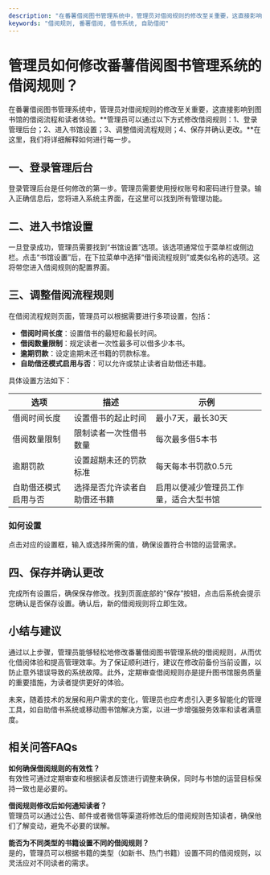 ```yaml
---
description: "在番薯借阅图书管理系统中，管理员对借阅规则的修改至关重要，这直接影响到图书馆的借阅流程和读者体验。**管理员可以通过以下方式修改借阅规则：1、登录管理后台；2、进入书馆设置；3、调整借阅流程规则；4、保存并确认更改。**在这里，我们将详细解释如何进行每一步。"
keywords: "借阅规则, 番薯借阅, 借书系统, 自助借阅"
---
```

# 管理员如何修改番薯借阅图书管理系统的借阅规则？

在番薯借阅图书管理系统中，管理员对借阅规则的修改至关重要，这直接影响到图书馆的借阅流程和读者体验。**管理员可以通过以下方式修改借阅规则：1、登录管理后台；2、进入书馆设置；3、调整借阅流程规则；4、保存并确认更改。**在这里，我们将详细解释如何进行每一步。

## 一、登录管理后台

登录管理后台是任何修改的第一步。管理员需要使用授权账号和密码进行登录。输入正确信息后，您将进入系统主界面，在这里可以找到所有管理功能。

## 二、进入书馆设置

一旦登录成功，管理员需要找到“书馆设置”选项。该选项通常位于菜单栏或侧边栏。点击“书馆设置”后，在下拉菜单中选择“借阅流程规则”或类似名称的选项。这将带您进入借阅规则的配置界面。

## 三、调整借阅流程规则

在借阅流程规则页面，管理员可以根据需要进行多项设置，包括：

- **借阅时间长度**：设置借书的最短和最长时间。
- **借阅数量限制**：规定读者一次性最多可以借多少本书。
- **逾期罚款**：设定逾期未还书籍的罚款标准。
- **自助借还模式启用与否**：可以允许或禁止读者自助借还书籍。

具体设置方法如下：

| 选项               | 描述                                     | 示例                                         |
|------------------|----------------------------------------|--------------------------------------------|
| 借阅时间长度         | 设置借书的起止时间                           | 最小7天，最长30天                               |
| 借阅数量限制         | 限制读者一次性借书数量                       | 每次最多借5本书                                |
| 逾期罚款           | 设置超期未还的罚款标准                        | 每天每本书罚款0.5元                             |
| 自助借还模式启用与否  | 选择是否允许读者自助借还书籍                  | 启用以便减少管理员工作量，适合大型书馆                |

### 如何设置

点击对应的设置框，输入或选择所需的值，确保设置符合书馆的运营需求。

## 四、保存并确认更改

完成所有设置后，确保保存修改。找到页面底部的“保存”按钮，点击后系统会提示您确认是否保存设置。确认后，新的借阅规则将立即生效。

## 小结与建议

通过以上步骤，管理员能够轻松地修改番薯借阅图书管理系统的借阅规则，从而优化借阅体验和提高管理效率。为了保证顺利进行，建议在修改前备份当前设置，以防止意外错误导致的系统故障。此外，定期审查借阅规则亦是提升图书馆服务质量的重要措施，为读者提供更好的体验。

未来，随着技术的发展和用户需求的变化，管理员也应考虑引入更多智能化的管理工具，如自助借书系统或移动图书馆解决方案，以进一步增强服务效率和读者满意度。

## 相关问答FAQs

**如何确保借阅规则的有效性？**  
有效性可通过定期审查和根据读者反馈进行调整来确保，同时与书馆的运营目标保持一致也是必要的。

**借阅规则修改后如何通知读者？**  
管理员可以通过公告、邮件或者微信等渠道将修改后的借阅规则告知读者，确保他们了解变动，避免不必要的误解。

**能否为不同类型的书籍设置不同的借阅规则？**  
是的，管理员可以根据书籍的类型（如新书、热门书籍）设置不同的借阅规则，以灵活应对不同读者的需求。
